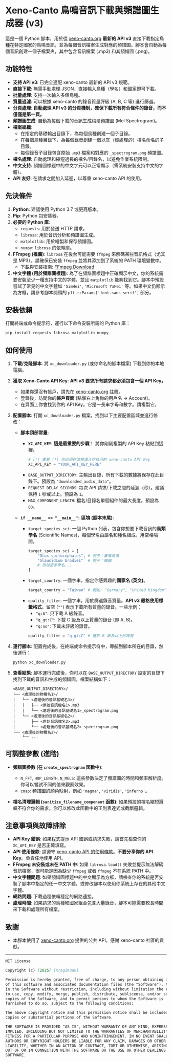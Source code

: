 # Xeno-Canto 鳥鳴音訊下載與頻譜圖生成器 (v3)

這是一個 Python 腳本，用於從 [xeno-canto.org](https://xeno-canto.org) **最新的 API v3** 直接下載指定鳥種在特定國家的鳥鳴音訊，並為每個音訊檔案生成對應的頻譜圖。腳本會自動為每個音訊創建一個子檔案夾，其中包含音訊檔案 (.mp3) 和其頻譜圖 (.png)。

## 功能特性

*   **支持 API v3**: 已完全適配 xeno-canto 最新的 API v3 規範。
*   **直接下載**: 無需手動處理 JSON，直接輸入鳥種（學名）和國家即可下載。
*   **批量處理**: 支持一次輸入多個鳥種。
*   **質量過濾**: 可以根據 xeno-canto 的錄音質量評級 (A, B, C 等) 進行篩選。
*   **分頁處理**: **自動處理 API v3 的分頁機制，確保下載所有符合條件的錄音，而不僅僅是第一頁。**
*   **頻譜圖生成**: 自動為每個下載的音訊生成梅爾頻譜圖 (Mel Spectrogram)。
*   **檔案組織**:
    *   在指定的基礎輸出目錄下，為每個鳥種創建一個子目錄。
    *   在每個鳥種目錄下，為每個錄音創建一個以其（經處理的）檔名命名的子目錄。
    *   每個錄音子目錄包含原始 `.mp3` 檔案和對應的 `_spectrogram.png` 頻譜圖。
*   **檔名處理**: 自動處理和縮短過長的檔名/目錄名，以避免作業系統限制。
*   **中文支持**: 頻譜圖標題中的中文字元可以正常顯示（需系統安裝支持中文的字體）。
*   **API 友好**: 在請求之間加入延遲，以尊重 xeno-canto API 的使用。

## 先決條件

1.  **Python**: 建議使用 Python 3.7 或更高版本。
2.  **Pip**: Python 包安裝器。
3.  **必要的 Python 庫**:
    *   `requests`: 用於發送 HTTP 請求。
    *   `librosa`: 用於音訊分析和頻譜圖生成。
    *   `matplotlib`: 用於繪製和保存頻譜圖。
    *   `numpy`: `librosa` 的依賴庫。
4.  **FFmpeg (推薦)**: `librosa` 在後台可能需要 `ffmpeg` 來解碼某些音訊格式（尤其是 MP3）。請確保已安裝 `ffmpeg` 並將其添加到了系統的 PATH 環境變數中。
    *   下載與安裝指南: [FFmpeg Download](https://ffmpeg.org/download.html)
5.  **中文字體 (用於頻譜圖標題)**: 為了在頻譜圖標題中正確顯示中文，你的系統需要安裝至少一種支持中文的字體，並且 `matplotlib` 能夠找到它。腳本中預設嘗試了常見的中文字體如 `'SimHei'`, `'Microsoft YaHei'` 等。如果中文仍顯示為方框，請參考腳本開頭的 `plt.rcParams['font.sans-serif']` 部分。

## 安裝依賴

打開終端或命令提示符，運行以下命令安裝所需的 Python 庫：

```bash
pip install requests librosa matplotlib numpy
```

## 如何使用

1.  **下載/克隆腳本**:
    將 `xc_downloader.py` (或你命名的腳本檔案) 下載到你的本地電腦。

2.  **獲取 Xeno-Canto API Key**:
    **API v3 要求所有請求都必須包含一個 API Key。**
    *   如果你還沒有帳戶，請先在 [xeno-canto.org](https://xeno-canto.org/contribute) 註冊。
    *   登錄後，訪問你的**帳戶頁面** (點擊右上角你的用戶名 -> Account)。
    *   在頁面上你會找到你的 API Key。它是一長串字母和數字。請複製它。

3.  **配置腳本**:
    打開 `xc_downloader.py` 檔案，找到以下主要配置區域並進行修改：

    *   **腳本頂部常量**:
        *   **`XC_API_KEY`**: **這是最重要的步驟！** 將你剛剛複製的 API Key 粘貼到這裡。
            ```python
            # [!! 重要 !!] 你必須在這裡填入你自己的 xeno-canto API Key
            XC_API_KEY = "YOUR_API_KEY_HERE" 
            ```
        *   `BASE_OUTPUT_DIRECTORY`: 主輸出目錄，所有下載的數據將保存在此目錄下。預設為 `"downloaded_audio_data"`。
        *   `REQUEST_DELAY_SECONDS`: 每次 API 請求/下載之間的延遲（秒）。建議保持 `1` 秒或以上。預設為 `1`。
        *   `MAX_COMPONENT_LENGTH`: 檔名/目錄名單個組件的最大長度。預設為 `80`。

    *   **`if __name__ == "__main__":` 區塊 (腳本末尾)**:
        *   `target_species_sci`: 一個 Python 列表，包含你想要下載音訊的**鳥類學名** (Scientific Names)，每個學名由屬名和種名組成，用空格隔開。
            ```python
            target_species_sci = [
                "Otus spilocephalus", # 例子：黃嘴角鴞
                "Glaucidium brodiei"  # 例子：鵂鶹
                # 添加更多學名...
            ]
            ```
        *   `target_country`: 一個字串，指定你感興趣的**國家名 (英文)**。
            ```python
            target_country = "Taiwan" # 例如: "Germany", "United Kingdom", "China"
            ```
        *   `quality_filter`: 一個字串，用於篩選錄音質量。**API v3 嚴格使用標籤格式**。留空 (`""`) 表示下載所有質量的錄音。一些示例：
            *   `"q:A"`: 只下載 A 級錄音。
            *   `"q_gt:C"`: 下載 C 級及以上質量的錄音 (即 A, B)。
            *   `"q:no"`: 下載未評級的錄音。
            ```python
            quality_filter = "q_gt:C" # 獲取 B 級及以上的錄音
            ```

4.  **運行腳本**:
    配置完成後，在終端或命令提示符中，導航到腳本所在的目錄，然後運行：
    ```bash
    python xc_downloader.py
    ```

5.  **查看結果**:
    腳本運行完成後，你可以在 `BASE_OUTPUT_DIRECTORY` 設定的目錄下找到下載的音訊和生成的頻譜圖。檔案結構如下：

    ```
    <BASE_OUTPUT_DIRECTORY>/
    └── <處理後的物種名1>/
    |   └── <處理後的音訊基礎名1>/
    |   |   ├── <原始音訊檔名1>.mp3
    |   |   └── <處理後的音訊基礎名1>_spectrogram.png
    |   └── <處理後的音訊基礎名2>/
    |       ├── <原始音訊檔名2>.mp3
    |       └── <處理後的音訊基礎名2>_spectrogram.png
    └── <處理後的物種名2>/
        └── ...
    ```

## 可調整參數 (進階)

*   **頻譜圖參數 (在 `create_spectrogram` 函數中)**:
    *   `N_FFT`, `HOP_LENGTH`, `N_MELS`: 這些參數決定了頻譜圖的時間和頻率解析度。你可以嘗試不同的值來觀察效果。
    *   `cmap`: 頻譜圖的顏色映射，例如 `'magma'`, `'viridis'`, `'inferno'`。

*   **檔名清理邏輯 (`sanitize_filename_component` 函數)**:
    如果預設的檔名縮短邏輯不符合你的需求，你可以修改此函數中的正則表達式或截斷邏輯。

## 注意事項與故障排除

*   **API Key 錯誤**: 如果程式提示 API 錯誤或請求失敗，請首先檢查你的 `XC_API_KEY` 是否正確填寫。
*   **API 使用條款**: 請遵守 [xeno-canto API 的使用條款](https://xeno-canto.org/explore/api)。**不要分享你的 API Key**。負責任地使用 API。
*   **FFmpeg 未安裝或未在 PATH 中**: 如果 `librosa.load()` 失敗並提示無法解碼音訊檔案，很可能是因為缺少 `ffmpeg` 或者 `ffmpeg` 不在系統 PATH 中。
*   **中文字體問題**: 如果頻譜圖標題中的中文顯示為方框，請檢查你的系統是否安裝了腳本中指定的任一中文字體，或修改腳本以使用你系統上存在的其他中文字體。
*   **網路問題**: 下載過程依賴穩定的網路連接。
*   **處理時間**: 如果請求的鳥種和國家組合包含大量錄音，腳本可能需要較長時間來下載和處理所有檔案。

## 致謝

*   本腳本使用了 [xeno-canto.org](https://xeno-canto.org) 提供的公共 API。感謝 xeno-canto 社區的貢獻。

---

```markdown
MIT License

Copyright (c) [2025] [KragiKuak]

Permission is hereby granted, free of charge, to any person obtaining a copy
of this software and associated documentation files (the "Software"), to deal
in the Software without restriction, including without limitation the rights
to use, copy, modify, merge, publish, distribute, sublicense, and/or sell
copies of the Software, and to permit persons to whom the Software is
furnished to do so, subject to the following conditions:

The above copyright notice and this permission notice shall be included in all
copies or substantial portions of the Software.

THE SOFTWARE IS PROVIDED "AS IS", WITHOUT WARRANTY OF ANY KIND, EXPRESS OR
IMPLIED, INCLUDING BUT NOT LIMITED TO THE WARRANTIES OF MERCHANTABILITY,
FITNESS FOR A PARTICULAR PURPOSE AND NONINFRINGEMENT. IN NO EVENT SHALL THE
AUTHORS OR COPYRIGHT HOLDERS BE LIABLE FOR ANY CLAIM, DAMAGES OR OTHER
LIABILITY, WHETHER IN AN ACTION OF CONTRACT, TORT OR OTHERWISE, ARISING FROM,
OUT OF OR IN CONNECTION WITH THE SOFTWARE OR THE USE OR OTHER DEALINGS IN THE
SOFTWARE.
```
